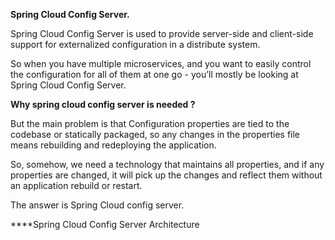 **Spring Cloud Config Server.**

Spring Cloud Config Server is used to provide server-side and client-side support for externalized configuration in a distribute system.
        
 So when you have multiple microservices, and you want to easily control the configuration for all of them at one go - you’ll mostly be looking at Spring Cloud Config Server. 
 
 **Why spring cloud config server is needed ?**
 
 But the main problem is that Configuration properties are tied to the codebase or statically packaged, so any changes in the properties file means rebuilding and redeploying the application. 
 
 So, somehow, we need a technology that maintains all properties, and if any properties are changed, it will pick up the changes and reflect them without an application rebuild or restart.
 
 The answer is Spring Cloud config server.
 
 ****Spring Cloud Config Server Architecture

<!--
**tiwariRupesh/tiwariRupesh** is a ✨ _special_ ✨ repository because its `README.md` (this file) appears on your GitHub profile.

Here are some ideas to get you started:

- 🔭 I’m currently working on ...
- 🌱 I’m currently learning ...
- 👯 I’m looking to collaborate on ...
- 🤔 I’m looking for help with ...
- 💬 Ask me about ...
- 📫 How to reach me: ...
- 😄 Pronouns: ...
- ⚡ Fun fact: ...
-->
